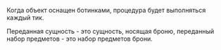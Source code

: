 Когда объект оснащен ботинками, процедура будет выполняться каждый тик.

Переданная сущность - это сущность, носящая броню, переданный набор предметов - это набор предметов брони.
